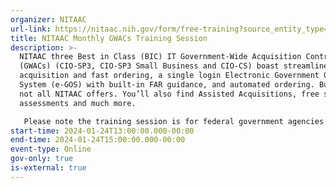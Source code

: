 ```yaml
---
organizer: NITAAC
url-link: https://nitaac.nih.gov/form/free-training?source_entity_type=node&source_entity_id=169571#no-back
title: NITAAC Monthly GWACs Training Session
description: >-
  NITAAC three Best in Class (BIC) IT Government-Wide Acquisition Contracts
  (GWACs) (CIO-SP3, CIO-SP3 Small Business and CIO-CS) boast streamlined
  acquisition and fast ordering, a single login Electronic Government Ordering
  System (e-GOS) with built-in FAR guidance, and automated ordering. But that’s
  not all NITAAC offers. You’ll also find Assisted Acquisitions, free scope
  assessments and much more.

   Please note the training session is for federal government agencies only. If you are not a federal government agency and would like to request a training session, please contact NITAAC Support for assistance. All attendees will receive 2 Continuous Learning Points (CLP) for attending this training.
start-time: 2024-01-24T13:00:00.000-00:00
end-time: 2024-01-24T15:00:00.000-00:00
event-type: Online
gov-only: true
is-external: true
---
```

